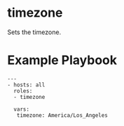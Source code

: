 # timezone

Sets the timezone.

# Example Playbook

```
---
- hosts: all
  roles:
  - timezone

  vars:
   timezone: America/Los_Angeles
```
